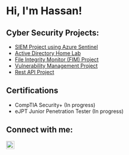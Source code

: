 <h1>Hi, I'm Hassan!</h1>

<h2>Cyber Security Projects:</h2>

- [SIEM Project using Azure Sentinel](https://github.com/hassanbashir12)
- [Active Directory Home Lab](https://github.com/hassanbashir12)
- [File Integrity Monitor (FIM) Project](https://github.com/hassanbashir12)
- [Vulnerability Management Project](https://github.com/hassanbashir12)
- [Rest API Project](https://github.com/hassanbashir12)

<h2>Certifications</h2>

- CompTIA Security+ (In progress)
- eJPT Junior Penetration Tester (In progress)

<h2>Connect with me:</h2>

[<img align="left" alt="HassanBashir | LinkedIn" width="22px" src="https://cdn.jsdelivr.net/npm/simple-icons@v3/icons/linkedin.svg" />][linkedin]

[linkedin]: https://www.linkedin.com/in/hassan-bashir-9700661b5/
